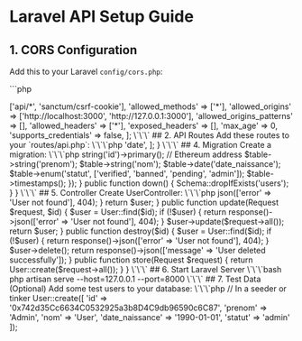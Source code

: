 # Laravel API Setup Guide

## 1. CORS Configuration

Add this to your Laravel `config/cors.php`:

\`\`\`php
<?php

return [
    'paths' => ['api/*', 'sanctum/csrf-cookie'],
    'allowed_methods' => ['*'],
    'allowed_origins' => ['http://localhost:3000', 'http://127.0.0.1:3000'],
    'allowed_origins_patterns' => [],
    'allowed_headers' => ['*'],
    'exposed_headers' => [],
    'max_age' => 0,
    'supports_credentials' => false,
];
\`\`\`

## 2. API Routes

Add these routes to your `routes/api.php`:

\`\`\`php
<?php

use Illuminate\Http\Request;
use Illuminate\Support\Facades\Route;
use App\Http\Controllers\UserController;

Route::get('/users', [UserController::class, 'index']);
Route::get('/users/{id}', [UserController::class, 'show']);
Route::put('/users/{id}', [UserController::class, 'update']);
Route::delete('/users/{id}', [UserController::class, 'destroy']);
Route::post('/users', [UserController::class, 'store']);
\`\`\`

## 3. User Model

Create a User model with these fields:

\`\`\`php
<?php

namespace App\Models;

use Illuminate\Database\Eloquent\Model;

class User extends Model
{
    protected $fillable = [
        'id', // Ethereum wallet address
        'prenom',
        'nom', 
        'date_naissance',
        'statut'
    ];

    protected $keyType = 'string';
    public $incrementing = false;

    protected $casts = [
        'date_naissance' => 'date',
    ];
}
\`\`\`

## 4. Migration

Create a migration:

\`\`\`php
<?php

use Illuminate\Database\Migrations\Migration;
use Illuminate\Database\Schema\Blueprint;
use Illuminate\Support\Facades\Schema;

class CreateUsersTable extends Migration
{
    public function up()
    {
        Schema::create('users', function (Blueprint $table) {
            $table->string('id')->primary(); // Ethereum address
            $table->string('prenom');
            $table->string('nom');
            $table->date('date_naissance');
            $table->enum('statut', ['verified', 'banned', 'pending', 'admin']);
            $table->timestamps();
        });
    }

    public function down()
    {
        Schema::dropIfExists('users');
    }
}
\`\`\`

## 5. Controller

Create UserController:

\`\`\`php
<?php

namespace App\Http\Controllers;

use App\Models\User;
use Illuminate\Http\Request;

class UserController extends Controller
{
    public function index()
    {
        return User::all();
    }

    public function show($id)
    {
        $user = User::find($id);
        if (!$user) {
            return response()->json(['error' => 'User not found'], 404);
        }
        return $user;
    }

    public function update(Request $request, $id)
    {
        $user = User::find($id);
        if (!$user) {
            return response()->json(['error' => 'User not found'], 404);
        }

        $user->update($request->all());
        return $user;
    }

    public function destroy($id)
    {
        $user = User::find($id);
        if (!$user) {
            return response()->json(['error' => 'User not found'], 404);
        }

        $user->delete();
        return response()->json(['message' => 'User deleted successfully']);
    }

    public function store(Request $request)
    {
        return User::create($request->all());
    }
}
\`\`\`

## 6. Start Laravel Server

\`\`\`bash
php artisan serve --host=127.0.0.1 --port=8000
\`\`\`

## 7. Test Data (Optional)

Add some test users to your database:

\`\`\`php
// In a seeder or tinker
User::create([
    'id' => '0x742d35Cc6634C0532925a3b8D4C9db96590c6C87',
    'prenom' => 'Admin',
    'nom' => 'User',
    'date_naissance' => '1990-01-01',
    'statut' => 'admin'
]);
